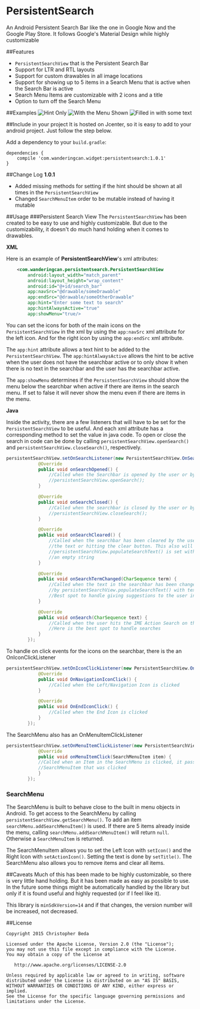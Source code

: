 # PersistentSearch
An Android Persistent Search Bar like the one in Google Now and the Google Play Store. It follows Google's Material Design while
highly customizable

##Features
* `PersistentSearchView` that is the Persistent Search Bar
* Support for LTR and RTL layouts
* Support for custom drawables in all image locations
* Support for showing up to 5 items in a Search Menu that is active when the Search Bar is active
* Search Menu Items are customizable with 2 icons and a title
* Option to turn off the Search Menu

##Examples
![Hint Only](https://github.com/s7092910/PersistentSearch/blob/master/images/Hint.png)
![With the Menu Shown](https://github.com/s7092910/PersistentSearch/blob/master/images/Menu.png)
![Filled in with some text](https://github.com/s7092910/PersistentSearch/blob/master/images/Filled.png)

##Include in your project
It is hosted on Jcenter, so it is easy to add to your android project. Just follow the step below.

Add a dependency to your `build.gradle`:
```
dependencies {
    compile 'com.wanderingcan.widget:persistentsearch:1.0.1'
}
```

##Change Log
**1.0.1**
  * Added missing methods for setting if the hint should be shown at all times in the `PersistentSearchView`
  * Changed `SearchMenuItem` order to be mutable instead of having it mutable

##Usage
###Persistent Search View
The `PersistentSearchView` has been created to be easy to use and highly customizable. But due to the customizability, it doesn't do much hand holding when it comes to drawables.

**XML**

Here is an example of **PersistentSearchView**'s xml attributes:
```XML
    <com.wanderingcan.persistentsearch.PersistentSearchView
        android:layout_width="match_parent"
        android:layout_height="wrap_content"
        android:id="@+id/search_bar"
        app:navSrc="@drawable/someDrawable"
        app:endSrc="@drawable/someOtherDrawable"
        app:hint="Enter some text to search"
        app:hintAlwaysActive="true"
        app:showMenu="true/>
```

You can set the icons for both of the main icons on the `PersistentSearchView` in the xml by using the `app:navSrc` xml
attribute for the left icon. And for the right icon by using the `app:endSrc` xml attribute.

The `app:hint` attribute allows a text hint to be added to the `PersistentSearchView`. The `app:hintAlwaysActive` allows the
hint to be active when the user does not have the searchbar active or to only show it when there is no text in the searchbar
and the user has the searchbar active.

The `app:showMenu` determines if the `PersistentSearchView` should show the menu below the searchbar when active if there are
items in the search menu. If set to false it will never show the menu even if there are items in the menu.


**Java**

Inside the activity, there are a few listeners that will have to be set for the `PersistentSearchView` to be useful. And each
xml attribute has a corresponding method to set the value in java code. To open or close the search in code can be done by 
calling `persistentSearchView.openSearch()` and `persistentSearchView.closeSearch()`, respectively.

```JAVA
persistentSearchView.setOnSearchListener(new PersistentSearchView.OnSearchListener() {
            @Override
            public void onSearchOpened() {
                //Called when the Searchbar is opened by the user or by something calling
                //persistentSearchView.openSearch();
            }

            @Override
            public void onSearchClosed() {
                //Called when the searchbar is closed by the user or by something calling
                //persistentSearchView.closeSearch();
            }

            @Override
            public void onSearchCleared() {
                //Called when the searchbar has been cleared by the user by removing all 
                //the text or hitting the clear button. This also will be called if 
                //persistentSearchView.populateSearchText() is set with a null string or
                //an empty string
            }

            @Override
            public void onSearchTermChanged(CharSequence term) {
                //Called when the text in the searchbar has been changed by the user or 
                //by persistentSearchView.populateSearchText() with text passed in.
                //Best spot to handle giving suggestions to the user in the menu
            }

            @Override
            public void onSearch(CharSequence text) {
                //Called when the user hits the IME Action Search on the keyboard to search
                //Here is the best spot to handle searches
            }
        });
```

To handle on click events for the icons on the searchbar, there is the an OnIconClickListener
```Java
persistentSearchView.setOnIconClickListener(new PersistentSearchView.OnIconClickListener() {
            @Override
            public void OnNavigationIconClick() {
                //Called when the Left/Navigation Icon is clicked
            }

            @Override
            public void OnEndIconClick() {
                //Called when the End Icon is clicked
            }
        });
```

The SearchMenu also has an OnMenuItemClickListener
```Java
persistentSearchView.setOnMenuItemClickListener(new PersistentSearchView.OnMenuItemClickListener() {
            @Override
            public void onMenuItemClick(SearchMenuItem item) {
            //Called when an Item in the SearchMenu is clicked, it passes in the 
            //SearchMenuItem that was clicked
            }
        });
```

### SearchMenu
The SearchMenu is built to behave close to the built in menu objects in Android. To get access to the SearchMenu by calling
`persistentSearchView.getSearchMenu()`. To add an item `searchMenu.addSearchMenuItem()` is used. If there are 5 items already
inside the menu, calling `searchMenu.addSearchMenuItem()` will return `null`. Otherwise a `SearchMenuItem` is returned.

The SearchMenuItem allows you to set the Left Icon with `setIcon()` and the Right Icon with `setActionIcon()`. Setting the 
text is done by `setTitle()`. The SearchMenu also allows you to remove items and clear all items.

##Caveats
Much of this has been made to be highly customizable, so there is very little hand holding. But it has been made 
as easy as possible to use. In the future some things might be automatically handled by the library but only if it is found useful and highly requested (or if I feel like it).

This library is `minSdkVersion=14` and if that changes, the version number will be increased, not decreased.

##License


    Copyright 2015 Christopher Beda

    Licensed under the Apache License, Version 2.0 (the "License");
    you may not use this file except in compliance with the License.
    You may obtain a copy of the License at

       http://www.apache.org/licenses/LICENSE-2.0

    Unless required by applicable law or agreed to in writing, software
    distributed under the License is distributed on an "AS IS" BASIS,
    WITHOUT WARRANTIES OR CONDITIONS OF ANY KIND, either express or implied.
    See the License for the specific language governing permissions and
    limitations under the License.
